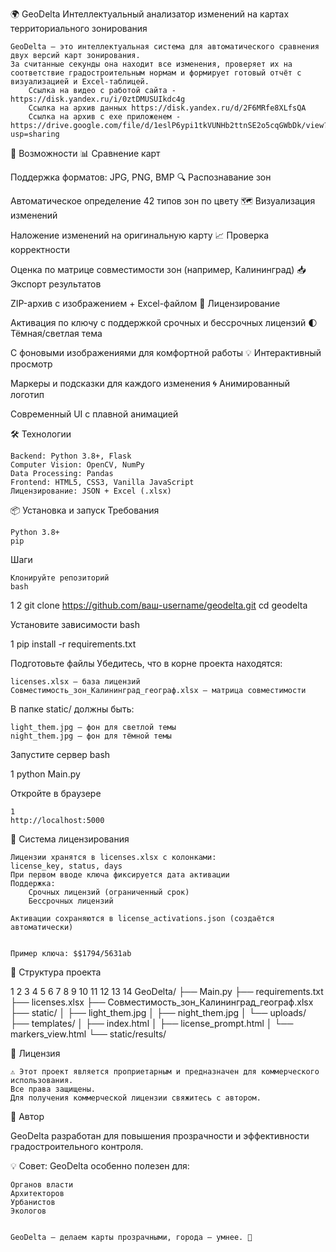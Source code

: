 🌍 GeoDelta 
Интеллектуальный анализатор изменений на картах территориального зонирования 

    GeoDelta — это интеллектуальная система для автоматического сравнения двух версий карт зонирования.
    За считанные секунды она находит все изменения, проверяет их на соответствие градостроительным нормам и формирует готовый отчёт с визуализацией и Excel-таблицей.   
     	Ссылка на видео с работой сайта - https://disk.yandex.ru/i/0ztDMUSUIkdc4g
		Ссылка на архив данных https://disk.yandex.ru/d/2F6MRfe8XLfsQA
		Ссылка на архив c exe приложенем - https://drive.google.com/file/d/1eslP6ypi1tkVUNHb2ttnSE2o5cqGWbDk/view?usp=sharing

 
🚀 Возможности 
📊
Сравнение карт
	
Поддержка форматов: JPG, PNG, BMP
🔍
Распознавание зон
	
Автоматическое определение 42 типов зон по цвету
🗺️
Визуализация изменений
	
Наложение изменений на оригинальную карту
📈
Проверка корректности
	
Оценка по матрице совместимости зон (например, Калининград)
📥
Экспорт результатов
	
ZIP-архив с изображением + Excel-файлом
🔐
Лицензирование
	
Активация по ключу с поддержкой срочных и бессрочных лицензий
🌓
Тёмная/светлая тема
	
С фоновыми изображениями для комфортной работы
💡
Интерактивный просмотр
	
Маркеры и подсказки для каждого изменения
🌀
Анимированный логотип
	
Современный UI с плавной анимацией
 
 
🛠️ Технологии 

    Backend: Python 3.8+, Flask  
    Computer Vision: OpenCV, NumPy  
    Data Processing: Pandas  
    Frontend: HTML5, CSS3, Vanilla JavaScript  
    Лицензирование: JSON + Excel (.xlsx)
     

 
📦 Установка и запуск 
Требования 

    Python 3.8+
    pip
     

Шаги 

    Клонируйте репозиторий 
    bash
     

 
1
2
git clone https://github.com/ваш-username/geodelta.git
cd geodelta
 
 

Установите зависимости 
bash
 
 
1
pip install -r requirements.txt
 
 

Подготовьте файлы
Убедитесь, что в корне проекта находятся: 

    licenses.xlsx — база лицензий
    Совместимость_зон_Калининград_географ.xlsx — матрица совместимости
     

В папке static/ должны быть: 

    light_them.jpg — фон для светлой темы  
    night_them.jpg — фон для тёмной темы
     

Запустите сервер 
bash
 
 
1
python Main.py
 
 

Откройте в браузере 
 

     
    1
    http://localhost:5000
     
     
     

 
🔑 Система лицензирования 

    Лицензии хранятся в licenses.xlsx с колонками:
    license_key, status, days
    При первом вводе ключа фиксируется дата активации
    Поддержка:
        Срочных лицензий (ограниченный срок)
        Бессрочных лицензий
         
    Активации сохраняются в license_activations.json (создаётся автоматически)
     

    Пример ключа: $$1794/5631ab 
     

 
📁 Структура проекта 
 
 
1
2
3
4
5
6
7
8
9
10
11
12
13
14
GeoDelta/
├── Main.py
├── requirements.txt
├── licenses.xlsx
├── Совместимость_зон_Калининград_географ.xlsx
├── static/
│   ├── light_them.jpg
│   ├── night_them.jpg
│   └── uploads/
├── templates/
│   ├── index.html
│   ├── license_prompt.html
│   └── markers_view.html
└── static/results/
 
 
 
📝 Лицензия 

    ⚠️ Этот проект является проприетарным и предназначен для коммерческого использования.
    Все права защищены.
    Для получения коммерческой лицензии свяжитесь с автором. 
     

 
🤝 Автор 

GeoDelta разработан для повышения прозрачности и эффективности градостроительного контроля. 

💡 Совет: GeoDelta особенно полезен для: 

    Органов власти  
    Архитекторов  
    Урбанистов  
    Экологов
     

    GeoDelta — делаем карты прозрачными, города — умнее. 🌆 
     
